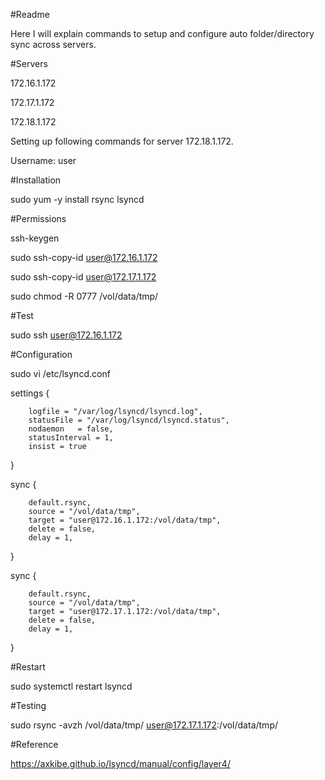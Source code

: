 #Readme

Here I will explain commands to setup and configure auto folder/directory sync across servers.

#Servers

 172.16.1.172

 172.17.1.172

 172.18.1.172


Setting up following commands for server 172.18.1.172.


Username:         user

#Installation

sudo yum -y install rsync lsyncd

#Permissions 

ssh-keygen

sudo ssh-copy-id user@172.16.1.172 

sudo ssh-copy-id user@172.17.1.172

sudo chmod -R 0777 /vol/data/tmp/


#Test

sudo ssh user@172.16.1.172






#Configuration

sudo vi /etc/lsyncd.conf


settings  {

        logfile = "/var/log/lsyncd/lsyncd.log",
        statusFile = "/var/log/lsyncd/lsyncd.status",
        nodaemon   = false,
        statusInterval = 1,
        insist = true
}

sync {

        default.rsync,
        source = "/vol/data/tmp",
        target = "user@172.16.1.172:/vol/data/tmp",
        delete = false,
        delay = 1,

}

sync {

        default.rsync,
        source = "/vol/data/tmp",
        target = "user@172.17.1.172:/vol/data/tmp",
        delete = false,
        delay = 1,

}




#Restart

sudo systemctl restart lsyncd




#Testing 

sudo rsync -avzh /vol/data/tmp/ user@172.17.1.172:/vol/data/tmp/


#Reference

https://axkibe.github.io/lsyncd/manual/config/layer4/
